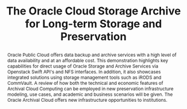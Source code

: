 ---
abstract: Oracle Public Cloud offers data backup and archive services with a high
  level of data availability and at an affordable cost. This demonstration highlights
  key capabilities for direct usage of Oracle Storage and Archive Services via Openstack
  Swift API's and NFS interfaces. In addition, it also showcases integrated solutions
  using storage management tools such as iRODS and CommVault. A review of how both
  the technical and economic features of Archival Cloud Computing can be employed
  in new preservation infrastructure modeling, use cases, and academic and business
  scenarios will be given. The Oracle Archival Cloud offers new infrastructure opportunities
  to institutions.
creators:
- Pyounguk Cho
- Art Pasquinelli
date: null
document_url: https://services.phaidra.univie.ac.at/api/object/o:429579/download
grand_parent: iPRES
institutions: []
keywords:
- digital preservation
- digital curation
- chapel hill
landing_page_url: https://phaidra.univie.ac.at/o:429579
language: eng
layout: publication
license: CC BY 4.0 International
notes_url: null
parent: iPRES 2015
publication_type: paper
size: 431223
slides_url: null
source_name: iPRES
stream_url: null
title: The Oracle Cloud Storage Archive for Long-term Storage and Preservation
year: 2015
---